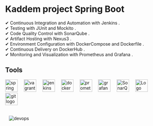 # Kaddem project Spring Boot

✔ Continuous Integration and Automation with Jenkins .  
✔ Testing with JUnit and Mockito .  
✔ Code Quality Control with SonarQube .  
✔ Artifact Hosting with Nexus3 .  
✔ Environment Configuration with DockerCompose and Dockerfile .  
✔ Continuous Delivery on DockerHub .  
✔ Monitoring and Visualization with Prometheus and Grafana .  

## Tools

<div align="left">
  <img src="https://cdn.jsdelivr.net/gh/devicons/devicon/icons/spring/spring-original.svg" height="40" alt="spring logo"  />
  <img width="12" />
  <img src="https://cdn.jsdelivr.net/gh/devicons/devicon/icons/vagrant/vagrant-original.svg" height="40" alt="vagrant logo" />
  <img width="12" />
  <img src="https://skillicons.dev/icons?i=jenkins" height="40" alt="jenkins logo" />
  <img width="12" />
  <img src="https://cdn.simpleicons.org/docker/2496ED" height="40" alt="docker logo" />
  <img width="12" />
  <img src="https://cdn.simpleicons.org/prometheus/E6522C" height="40" alt="prometheus logo" />
  <img width="12" />
  <img src="https://cdn.simpleicons.org/grafana/F46800" height="40" alt="grafana logo" />
  <img width="12" />
  <img src="https://cdn.simpleicons.org/sonarqube/4E9BCD" height="40" alt="SonarQube logo" />
  <img width="12" />
  <img src="https://worldvectorlogo.com/logos/sonatype-logo.svg" height="40" alt="Logo de Sonatype Nexus Repository" />
  <img width="12" />
  <img src="https://cdn.jsdelivr.net/gh/devicons/devicon/icons/git/git-original.svg" height="40" alt="git logo"  />
  <img width="12" />
</div>
<br>  

  <img width="12" />![devops](https://github.com/user-attachments/assets/e071a825-040c-4f11-a119-1bb089d9b050)


